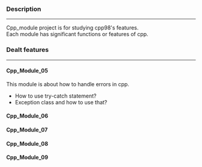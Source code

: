 ### Description
---
Cpp_module project is for studying cpp98's features.  
Each module has significant functions or features of cpp.


### Dealt features
---
#### Cpp_Module_05
This module is about how to handle errors in cpp.
- How to use try-catch statement?
- Exception class and how to use that?


#### Cpp_Module_06



#### Cpp_Module_07



#### Cpp_Module_08



#### Cpp_Module_09
